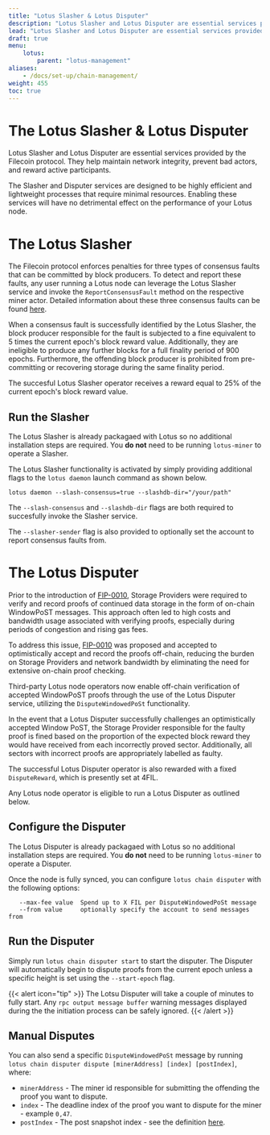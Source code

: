 ```yaml
---
title: "Lotus Slasher & Lotus Disputer"
description: "Lotus Slasher and Lotus Disputer are essential services provided by the Filecoin protocol. They help maintain network integrity, prevent bad actors, and reward active participants."
lead: "Lotus Slasher and Lotus Disputer are essential services provided by the Filecoin protocol. They help maintain network integrity, prevent bad actors, and reward active participants."
draft: true
menu:
    lotus:
        parent: "lotus-management"
aliases:
    - /docs/set-up/chain-management/
weight: 455
toc: true
---
```


# The Lotus Slasher & Lotus Disputer

Lotus Slasher and Lotus Disputer are essential services provided by the Filecoin protocol. They help maintain network integrity, prevent bad actors, and reward active participants. 

The Slasher and Disputer services are designed to be highly efficient and lightweight processes that require minimal resources. Enabling these services will have no detrimental effect on the performance of your Lotus node.

# The Lotus Slasher

The Filecoin protocol enforces penalties for three types of consensus faults that can be committed by block producers. To detect and report these faults, any user running a Lotus node can leverage the Lotus Slasher service and invoke the `ReportConsensusFault` method on the respective miner actor. Detailed information about these three consensus faults can be found [here](https://github.com/filecoin-project/lotus/blob/dbbcf4b2ee9626796e23a096c66e67ff350810e4/chain/vm/fvm.go#L113-L132).

When a consensus fault is successfully identified by the Lotus Slasher, the block producer responsible for the fault is subjected to a fine equivalent to 5 times the current epoch's block reward value. Additionally, they are ineligible to produce any further blocks for a full finality period of 900 epochs. Furthermore, the offending block producer is prohibited from pre-committing or recovering storage during the same finality period.

The succesful Lotus Slasher operator receives a reward equal to 25% of the current epoch's block reward value.

## Run the Slasher

The Lotus Slasher is already packagaed with Lotus so no additional installation steps are required. You **do not** need to be running `lotus-miner` to operate a Slasher.

The Lotus Slasher functionality is activated by simply providing additional flags to the `lotus daemon` launch command as shown below.

```shell
lotus daemon --slash-consensus=true --slashdb-dir="/your/path"
```

The `--slash-consensus` and `--slashdb-dir` flags are both required to succesfully invoke the Slasher service.

The `--slasher-sender` flag is also provided to optionally set the account to report consensus faults from.


# The Lotus Disputer

Prior to the introduction of [FIP-0010](https://github.com/filecoin-project/FIPs/blob/master/FIPS/fip-0010.md), Storage Providers were required to verify and record proofs of continued data storage in the form of on-chain WindowPoST messages. This approach often led to high costs and bandwidth usage associated with verifying proofs, especially during periods of congestion and rising gas fees. 

To address this issue, [FIP-0010](https://github.com/filecoin-project/FIPs/blob/master/FIPS/fip-0010.md) was proposed and accepted to optimistically accept and record the proofs off-chain, reducing the burden on Storage Providers and network bandwidth by eliminating the need for extensive on-chain proof checking.

Third-party Lotus node operators now enable off-chain verification of accepted WindowPoST proofs through the use of the Lotus Disputer service, utilizing the `DisputeWindowedPoSt` functionality.

In the event that a Lotus Disputer successfully challenges an optimistically accepted Window PoST, the Storage Provider responsible for the faulty proof is fined based on the proportion of the expected block reward they would have received from each incorrectly proved sector. Additionally, all sectors with incorrect proofs are appropriately labelled as faulty. 

The successful Lotus Disputer operator is also rewarded with a fixed `DisputeReward`, which is presently set at 4FIL.

Any Lotus node operator is eligible to run a Lotus Disputer as outlined below.


## Configure the Disputer

The Lotus Disputer is already packagaed with Lotus so no additional installation steps are required. You **do not** need to be running `lotus-miner` to operate a Disputer.

Once the node is fully synced, you can configure `lotus chain disputer` with the following options:

```shell
   --max-fee value  Spend up to X FIL per DisputeWindowedPoSt message
   --from value     optionally specify the account to send messages from
```

## Run the Disputer

Simply run `lotus chain disputer start` to start the disputer. The Disputer will automatically begin to dispute proofs from the current epoch unless a specific height is set using the `--start-epoch` flag.

{{< alert icon="tip" >}}
The Lotsu Disputer will take a couple of minutes to fully start. Any `rpc output message buffer` warning messages displayed during the the initiation process can be safely ignored.
{{< /alert >}}

## Manual Disputes

You can also send a specific `DisputeWindowedPoSt` message by running `lotus chain disputer dispute [minerAddress] [index] [postIndex]`, where:

- `minerAddress` - The miner id responsible for submitting the offending the proof you want to dispute.
- `index` - The deadline index of the proof you want to dispute for the miner - example `0,47`.
- `postIndex` - The post snapshot index - see the definition [here](https://github.com/filecoin-project/specs-actors/pull/1327).
